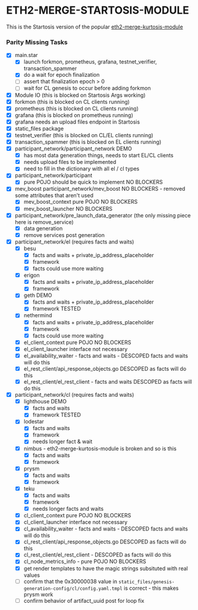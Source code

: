 ETH2-MERGE-STARTOSIS-MODULE
===========================

This is the Startosis version of the popular [eth2-merge-kurtosis-module](https://github.com/kurtosis-tech/eth2-merge-kurtosis-module/)


### Parity Missing Tasks

- [x] main.star
  - [x] launch forkmon, prometheus, grafana, testnet_verifier, transaction_spammer
  - [x] do a wait for epoch finalization
  - [ ] assert that finalization epoch > 0
  - [ ] wait for CL genesis to occur before adding forkmon
- [x] Module IO (this is blocked on Startosis Args working)
- [x] forkmon (this is blocked on CL clients running)
- [x] prometheus (this is blocked on CL clients running)
- [x] grafana (this is blocked on prometheus running)
- [x] grafana needs an upload files endpoint in Startosis
- [x] static_files package
- [x] testnet_verifier (this is blocked on CL/EL clients running)
- [x] transaction_spammer (this is blocked on EL clients running)
- [x] participant_network/participant_network DEMO
  - [x] has most data generation things, needs to start EL/CL clients
  - [x] needs upload files to be implemented
  - [x] need to fill in the dictionary with all el / cl types
- [x] participant_network/participant
  - [x] pure POJO should be quick to implement NO BLOCKERS
- [x] mev_boost participant_network/mev_boost NO BLOCKERS - removed some attributes that aren't used
  - [x] mev_boost_context pure POJO NO BLOCKERS
  - [x] mev_boost_launcher NO BLOCKERS
- [x] participant_network/pre_launch_data_generator (the only missing piece here is remove_service)
  - [x] data generation
  - [x] remove services post generation
- [x] participant_network/el (requires facts and waits)
  - [x] besu
    - [x] facts and waits + private_ip_address_placeholder
    - [x] framework
    - [x] facts could use more waiting
  - [x] erigon
    - [x] facts and waits + private_ip_address_placeholder
    - [x] framework
  - [x] geth DEMO
    - [x] facts and waits + private_ip_address_placeholder
    - [x] framework TESTED
  - [x] nethermind
    - [x] facts and waits + private_ip_address_placeholder
    - [x] framework
    - [x] facts could use more waiting
  - [x] el_client_context pure POJO NO BLOCKERS
  - [x] el_client_launcher interface not necessary
  - [x] el_availability_waiter - facts and waits - DESCOPED facts and waits will do this
  - [x] el_rest_client/api_response_objects.go DESCOPED as facts will do this
  - [x] el_rest_client/el_rest_client - facts and waits  DESCOPED as facts will do this
- [x] participant_network/cl (requires facts and waits)
  - [x] lighthouse DEMO
    - [x] facts and waits
    - [x] framework TESTED
  - [x] lodestar
    - [x] facts and waits
    - [x] framework
    - [x] needs longer fact & wait
  - [x] nimbus - eth2-merge-kurtosis-module is broken and so is this
    - [x] facts and waits
    - [x] framework
  - [x] prysm
    - [x] facts and waits
    - [x] framework
  - [x] teku
    - [x] facts and waits
    - [x] framework
    - [x] needs longer facts and waits
  - [x] cl_client_context pure POJO NO BLOCKERS
  - [x] cl_client_launcher interface not necessary
  - [x] cl_availability_waiter - facts and waits - DESCOPED facts and waits will do this
  - [x] cl_rest_client/api_response_objects.go DESCOPED as facts will do this
  - [x] cl_rest_client/el_rest_client - DESCOPED as facts will do this
  - [x] cl_node_metrics_info - pure POJO NO BLOCKERS
  - [x] get render templates to have the magic strings subsituted with real values
  - [ ] confirm that the 0x30000038 value in `static_files/genesis-generation-config/cl/config.yaml.tmpl` is correct - this makes prysm work
  - [ ] confirm behavior of artifact_uuid post for loop fix